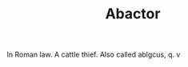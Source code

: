 ---
title: Abactor
letter: A
permalink: "/definitions/abactor.html"
body: In Roman law. A cattle thief. Also called ablgcus, q. v
published_at: '2018-07-07'
layout: post
---